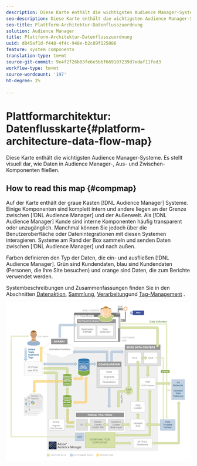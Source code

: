 ```yaml
---
description: Diese Karte enthält die wichtigsten Audience Manager-Systeme. Es stellt visuell dar, wie Daten in Audience Manager-, Aus- und Zwischen-Komponenten fließen.
seo-description: Diese Karte enthält die wichtigsten Audience Manager-Systeme. Es stellt visuell dar, wie Daten in Audience Manager-, Aus- und Zwischen-Komponenten fließen.
seo-title: Plattform-Architektur-Datenflusszuordnung
solution: Audience Manager
title: Plattform-Architektur-Datenflusszuordnung
uuid: d845af1d-f448-4f4c-948e-b2c89f125086
feature: system components
translation-type: tm+mt
source-git-commit: 9e4f2f26b83fe6e5b6f669107239d7edaf11fed3
workflow-type: tm+mt
source-wordcount: '197'
ht-degree: 2%

---
```



# Plattformarchitektur: Datenflusskarte{#platform-architecture-data-flow-map}

Diese Karte enthält die wichtigsten Audience Manager-Systeme. Es stellt visuell dar, wie Daten in Audience Manager-, Aus- und Zwischen-Komponenten fließen.

## How to read this map {#compmap}

<!-- 

c_compmap.xml

 -->

Auf der Karte enthält der graue Kasten [!DNL Audience Manager] Systeme. Einige Komponenten sind komplett intern und andere liegen an der Grenze zwischen [!DNL Audience Manager] und der Außenwelt. Als [!DNL Audience Manager] Kunde sind interne Komponenten häufig transparent oder unzugänglich. Manchmal können Sie jedoch über die Benutzeroberfläche oder Datenintegrationen mit diesen Systemen interagieren. Systeme am Rand der Box sammeln und senden Daten zwischen [!DNL Audience Manager] und nach außen.

Farben definieren den Typ der Daten, die ein- und ausfließen [!DNL Audience Manager]. Grün sind Kundendaten, blau sind Kundendaten (Personen, die Ihre Site besuchen) und orange sind Daten, die zum Berichte verwendet werden.

Systembeschreibungen und Zusammenfassungen finden Sie in den Abschnitten [Datenaktion](../../reference/system-components/components-data-action.md), [Sammlung](../../reference/system-components/components-data-collection.md), [Verarbeitung](../../reference/system-components/components-data-processing.md)und [Tag-Management](../../reference/system-components/components-tag-management.md) .

![](assets/flowmap.png)

